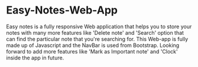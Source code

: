# Easy-Notes-Web-App
Easy notes is a fully responsive Web application that helps you to store your notes with many more features like 'Delete note' and 'Search' option that can find the particular note that you're searching for. This Web-app is fully made up of Javascript and the NavBar is used from Bootstrap. Looking forward to add more features like 'Mark as Important note' and 'Clock' inside the app in future.
